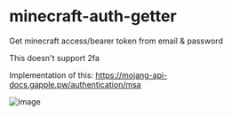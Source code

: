 # minecraft-auth-getter
Get minecraft access/bearer token from email &amp; password

This doesn't support 2fa

Implementation of this: https://mojang-api-docs.gapple.pw/authentication/msa

![image](https://github.com/user-attachments/assets/333d6b81-9e30-41df-b931-9fc2045b3a43)
